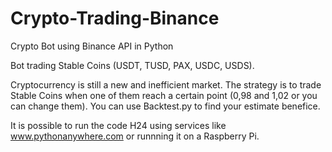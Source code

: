 # Crypto-Trading-Binance
Crypto Bot using Binance API in Python

Bot trading Stable Coins (USDT, TUSD, PAX, USDC, USDS).


Cryptocurrency is still a new and inefficient market. The strategy is to trade Stable Coins when one of them reach a certain point (0,98 and 1,02 or you can change them).
You can use Backtest.py to find your estimate benefice. 

It is possible to run the code H24 using services like www.pythonanywhere.com or runnning it on a Raspberry Pi.
